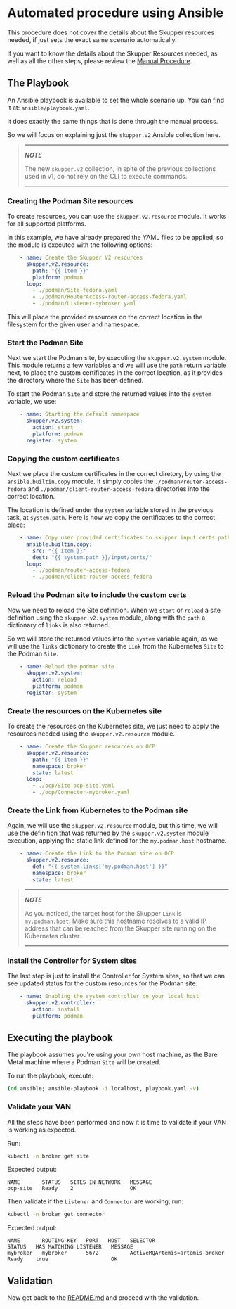 # Automated procedure using Ansible

This procedure does not cover the details about the Skupper resources needed, if just sets the exact same scenario automatically.

If you want to know the details about the Skupper Resources needed, as well as all the other steps, please review the [Manual Procedure](MANUAL.md).

## The Playbook

An Ansible playbook is available to set the whole scenario up.
You can find it at: `ansible/playbook.yaml`.

It does exactly the same things that is done through the manual process.

So we will focus on explaining just the `skupper.v2` Ansible collection here.

> ___
> **_NOTE_**
>
> The new `skupper.v2` collection, in spite of the previous collections used in v1, do not rely on the CLI to execute commands.
> ___

### Creating the Podman Site resources

To create resources, you can use the `skupper.v2.resource` module.
It works for all supported platforms.

In this example, we have already prepared the YAML files to be applied, so the module is executed with the following options:

```yaml
    - name: Create the Skupper V2 resources
      skupper.v2.resource:
        path: "{{ item }}"
        platform: podman
      loop:
        - ./podman/Site-fedora.yaml
        - ./podman/RouterAccess-router-access-fedora.yaml
        - ./podman/Listener-mybroker.yaml
```

This will place the provided resources on the correct location in the filesystem for the given user and namespace.

### Start the Podman Site

Next we start the Podman site, by executing the `skupper.v2.system` module.
This module returns a few variables and we will use the `path` return variable next, to place the custom certificates in the correct location, as it provides the directory where the `Site` has been defined.

To start the Podman `Site` and store the returned values into the `system` variable, we use:

```yaml
    - name: Starting the default namespace
      skupper.v2.system:
        action: start
        platform: podman
      register: system
```

### Copying the custom certificates

Next we place the custom certificates in the correct diretory, by using the `ansible.builtin.copy` module. It simply copies the `./podman/router-access-fedora` and `./podman/client-router-access-fedora` directories into the correct location.

The location is defined under the `system` variable stored in the previous task, at `system.path`.
Here is how we copy the certificates to the correct place:

```yaml
    - name: Copy user provided certificates to skupper input certs path
      ansible.builtin.copy:
        src: "{{ item }}"
        dest: "{{ system.path }}/input/certs/"
      loop:
        - ./podman/router-access-fedora
        - ./podman/client-router-access-fedora
```

### Reload the Podman site to include the custom certs

Now we need to reload the Site definition. When we `start` or `reload` a site definition using the `skupper.v2.system` module, along with the `path` a dictionary of `links` is also returned.

So we will store the returned values into the `system` variable again, as we will use the `links` dictionary to create the `Link` from the Kubernetes `Site` to the Podman `Site`.

```yaml
    - name: Reload the podman site
      skupper.v2.system:
        action: reload
        platform: podman
      register: system
```

### Create the resources on the Kubernetes site

To create the resources on the Kubernetes site, we just need to apply the resources needed using the `skupper.v2.resource` module.


```yaml
    - name: Create the Skupper resources on OCP
      skupper.v2.resource:
        path: "{{ item }}"
        namespace: broker
        state: latest
      loop:
        - ./ocp/Site-ocp-site.yaml
        - ./ocp/Connector-mybroker.yaml
```

### Create the Link from Kubernetes to the Podman site

Again, we will use the `skupper.v2.resource` module, but this time, we will use the definition that was returned by the `skupper.v2.system` module execution, applying the static link defined for the `my.podman.host` hostname.

```yaml
    - name: Create the Link to the Podman site on OCP
      skupper.v2.resource:
        def: "{{ system.links['my.podman.host'] }}"
        namespace: broker
        state: latest
```

> ___
> **_NOTE_**
>
> As you noticed, the target host for the Skupper `Link` is `my.podman.host`. Make sure this hostname resolves to a valid IP address that can be reached from the Skupper site running on the Kubernetes cluster.
> ___

### Install the Controller for System sites

The last step is just to install the Controller for System sites, so that we can see updated status for the custom resources for the Podman site.

```yaml
    - name: Enabling the system controller on your local host
      skupper.v2.controller:
        action: install
        platform: podman
```

## Executing the playbook

The playbook assumes you're using your own host machine, as the Bare Metal machine where a Podman `Site` will be created.

To run the playbook, execute:

```bash
(cd ansible; ansible-playbook -i localhost, playbook.yaml -v)
```

### Validate your VAN

All the steps have been performed and now it is time to validate if your VAN is working as expected.

Run:

```bash
kubectl -n broker get site
```

Expected output:

```
NAME       STATUS   SITES IN NETWORK   MESSAGE
ocp-site   Ready    2                  OK
```

Then validate if the `Listener` and `Connector` are working, run:

```bash
kubectl -n broker get connector
```

Expected output:

```
NAME       ROUTING KEY   PORT   HOST   SELECTOR                         STATUS   HAS MATCHING LISTENER   MESSAGE
mybroker   mybroker      5672          ActiveMQArtemis=artemis-broker   Ready    true                    OK
```

## Validation

Now get back to the [README.md](README.md#validation-your-scenario) and proceed with the validation.
